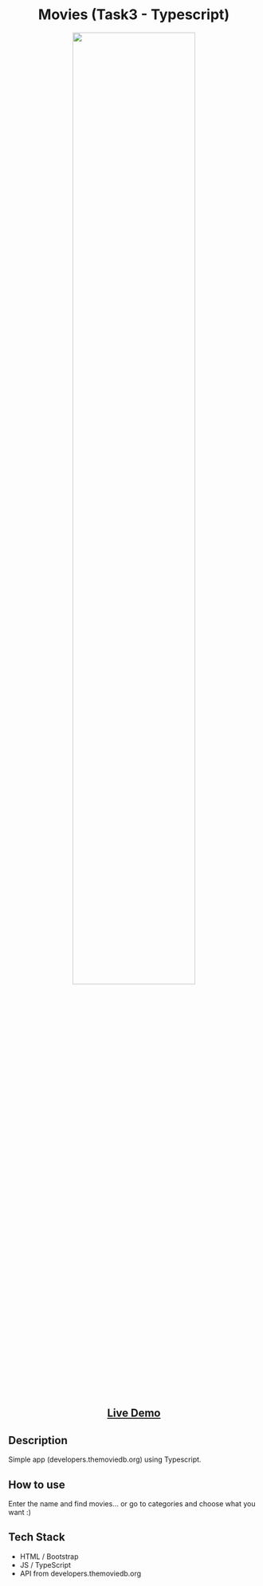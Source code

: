 <h1 align="center">Movies (Task3 - Typescript)</h1>
<p align = "center">
<img src="https://media.giphy.com/media/wFpIVXsJN6YdI2V7Sh/giphy.gif" width="70%">
<p/>
<h2 align="center"><a  href="https://ab3pc.github.io/typescript-homework/">Live Demo</a></h2>

## Description
Simple app (developers.themoviedb.org) using Typescript.

## How to use
Enter the name and find movies... or go to categories and choose what you want :)

## Tech Stack
- HTML / Bootstrap
- JS / TypeScript
- API from developers.themoviedb.org

